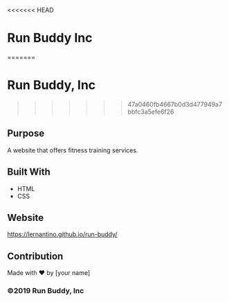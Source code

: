 <<<<<<< HEAD
# Run Buddy Inc
=======
# Run Buddy, Inc
>>>>>>> 47a0460fb4667b0d3d477949a7bbfc3a5efe6f26

## Purpose
A website that offers fitness training services. 

## Built With
* HTML
* CSS

## Website
https://lernantino.github.io/run-buddy/

## Contribution
Made with ❤️ by [your name]

### ©️2019 Run Buddy, Inc 
